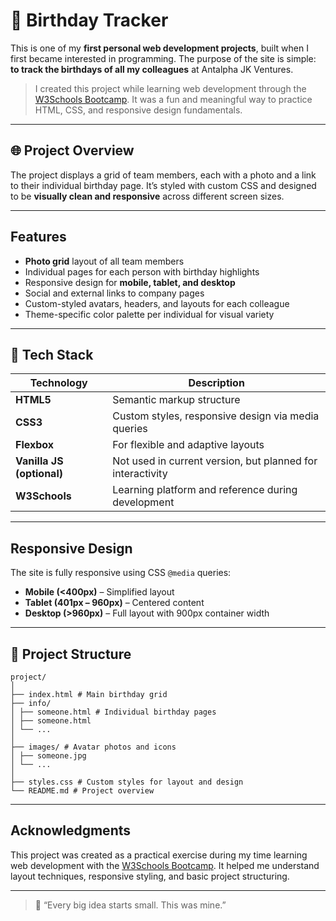 # 🎉 Birthday Tracker 

This is one of my **first personal web development projects**, built when I first became interested in programming. The purpose of the site is simple: **to track the birthdays of all my colleagues** at Antalpha JK Ventures.


>  I created this project while learning web development through the [W3Schools Bootcamp](https://www.w3schools.com/). It was a fun and meaningful way to practice HTML, CSS, and responsive design fundamentals.


---


## 🌐 Project Overview

The project displays a grid of team members, each with a photo and a link to their individual birthday page. It’s styled with custom CSS and designed to be **visually clean and responsive** across different screen sizes.


---


## Features

-  **Photo grid** layout of all team members
-  Individual pages for each person with birthday highlights
-  Responsive design for **mobile, tablet, and desktop**
-  Social and external links to company pages
-  Custom-styled avatars, headers, and layouts for each colleague
-  Theme-specific color palette per individual for visual variety


---


## 🧰 Tech Stack

| Technology | Description |
|------------|-------------|
| **HTML5**  | Semantic markup structure |
| **CSS3**   | Custom styles, responsive design via media queries |
| **Flexbox** | For flexible and adaptive layouts |
| **Vanilla JS (optional)** | Not used in current version, but planned for interactivity |
| **W3Schools** | Learning platform and reference during development |


---


## Responsive Design

The site is fully responsive using CSS `@media` queries:

- **Mobile (<400px)** – Simplified layout
- **Tablet (401px – 960px)** – Centered content
- **Desktop (>960px)** – Full layout with 900px container width


---


## 📂 Project Structure

```
project/
│
├── index.html # Main birthday grid
├── info/
│ ├── someone.html # Individual birthday pages
│ ├── someone.html
│ └── ...
│
├── images/ # Avatar photos and icons
│ ├── someone.jpg
│ └── ...
│
├── styles.css # Custom styles for layout and design
└── README.md # Project overview
```


---


## Acknowledgments

This project was created as a practical exercise during my time learning web development with the [W3Schools Bootcamp](https://www.w3schools.com/). It helped me understand layout techniques, responsive styling, and basic project structuring.

---

> 🚀 “Every big idea starts small. This was mine.”

